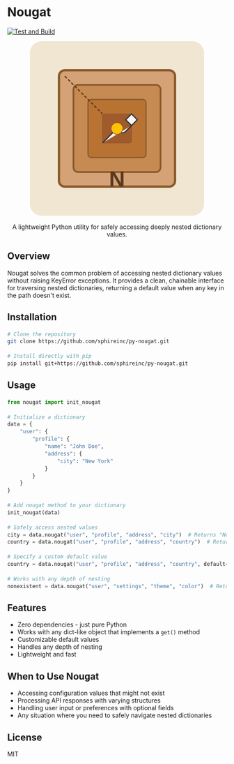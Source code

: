 # Nougat

[![Test and Build](https://github.com/sphireinc/py-nougat/actions/workflows/test-and-build.yml/badge.svg)](https://github.com/sphireinc/py-nougat/actions/workflows/test-and-build.yml)

<div align="center">
    <img src="logo/primary.svg" width="400px"  alt="logo" />

A lightweight Python utility for safely accessing deeply nested dictionary values.
</div>

## Overview

Nougat solves the common problem of accessing nested dictionary values without raising KeyError exceptions. It provides a clean, chainable interface for traversing nested dictionaries, returning a default value when any key in the path doesn't exist.

## Installation

```bash
# Clone the repository
git clone https://github.com/sphireinc/py-nougat.git

# Install directly with pip
pip install git+https://github.com/sphireinc/py-nougat.git
```

## Usage

```python
from nougat import init_nougat

# Initialize a dictionary
data = {
    "user": {
        "profile": {
            "name": "John Doe",
            "address": {
                "city": "New York"
            }
        }
    }
}

# Add nougat method to your dictionary
init_nougat(data)

# Safely access nested values
city = data.nougat("user", "profile", "address", "city")  # Returns "New York"
country = data.nougat("user", "profile", "address", "country")  # Returns None (default)

# Specify a custom default value
country = data.nougat("user", "profile", "address", "country", default="Unknown")  # Returns "Unknown"

# Works with any depth of nesting
nonexistent = data.nougat("user", "settings", "theme", "color")  # Returns None, no errors
```

## Features

- Zero dependencies - just pure Python
- Works with any dict-like object that implements a `get()` method
- Customizable default values
- Handles any depth of nesting
- Lightweight and fast

## When to Use Nougat

- Accessing configuration values that might not exist
- Processing API responses with varying structures
- Handling user input or preferences with optional fields
- Any situation where you need to safely navigate nested dictionaries

## License

MIT
